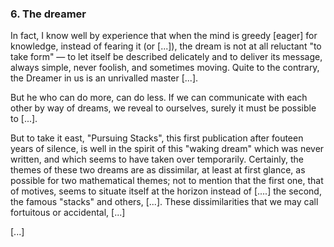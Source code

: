 ### 6. The dreamer
In fact, I know well by experience that when the mind is greedy [eager] for knowledge, instead of fearing it (or [...]), the dream is not at all reluctant "to take form" &mdash; to let itself be described delicately and to deliver its message, always simple, never foolish, and sometimes moving. Quite to the contrary, the Dreamer in us is an unrivalled master [...].

But he who can do more, can do less. If we can communicate with each other by way of dreams, we reveal to ourselves, surely it must be possible to [...].

But to take it east, "Pursuing Stacks", this first publication after fouteen years of silence, is well in the spirit of this "waking dream" which was never written, and which seems to have taken over temporarily. Certainly, the themes of these two dreams are as dissimilar, at least at first glance, as possible for two mathematical themes; not to mention that the first one, that of motives, seems to situate itself at the horizon instead of [....] the second, the famous "stacks" and others, [...]. These dissimilarities that we may call fortuitous or accidental, [...]

[...]
